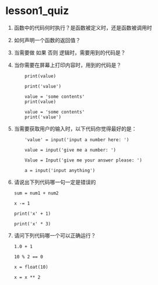 # lesson1_quiz

1. 函数中的代码何时执行？是函数被定义时，还是函数被调用时

2. 如何声明一个函数的返回值？

3. 当需要做 如果 否则 逻辑时，需要用到的代码是？

4. 当你需要在屏幕上打印内容时，用到的代码是？

    ```
        print(value)
    ```
    ```
        print('value')
    ```
    ```
        value = 'some contents'
        print(value)
    ```
    ```
        value = 'some contents'
        print('value')
    ```
   
5. 当需要获取用户的输入时，以下代码你觉得最好的是：

    ```
        'value' = input('input a number here: ')
    ```
    ```
        value = input('give me a number: ')
    ```
    ```
        Value = Input('give me your answer please: ')
    ```
    ```
        a = input('input anything')
    ```
   
7. 请说出下列代码哪一句一定是错误的

    `sum = num1 + num2`
    
    `x -= 1`
    
    `print('x' + 1)`
    
    `print('x' * 3)`

8. 请问下列代码哪一个可以正确运行？

    `1.0 + 1`
    
    `10 % 2 == 0`
    
    `x = float(10)`
    
    `x = x ** 2`



